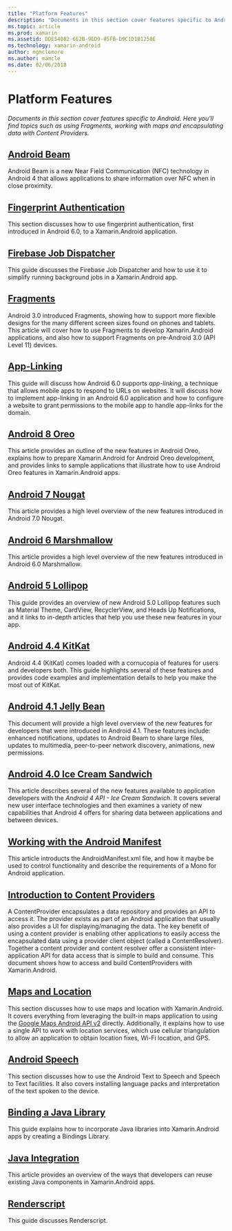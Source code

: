 ```yaml
---
title: "Platform Features"
description: "Documents in this section cover features specific to Android. Here you'll find topics such as using Fragments, working with maps and encapsulating data with Content Providers."
ms.topic: article
ms.prod: xamarin
ms.assetid: DDE54082-6E2B-9ED9-05FB-D9C1D1B1258E
ms.technology: xamarin-android
author: mgmclemore
ms.author: mamcle
ms.date: 02/06/2018
---
```


# Platform Features

_Documents in this section cover features specific to Android. Here you'll find topics such as using Fragments, working with maps and encapsulating data with Content Providers._

## [Android Beam](~/android/platform/android-beam.md)

Android Beam is a new Near Field Communication (NFC) technology in
Android 4 that allows applications to share information over NFC when
in close proximity.

## [Fingerprint Authentication](~/android/platform/fingerprint-authentication/index.md)

This section discusses how to use fingerprint authentication, first
introduced in Android 6.0, to a Xamarin.Android application.


## [Firebase Job Dispatcher](~/android/platform/firebase-job-dispatcher.md)

This guide discusses the Firebase Job Dispatcher and how to use it to
simplify running background jobs in a Xamarin.Android app.



##  [Fragments](~/android/platform/fragments/index.md)

Android 3.0 introduced Fragments, showing how to support more flexible 
designs for the many different screen sizes found on phones and 
tablets. This article will cover how to use Fragments to develop 
Xamarin.Android applications, and also how to support Fragments on 
pre-Android 3.0 (API Level 11) devices. 



## [App-Linking](~/android/platform/app-linking.md)

This guide will discuss how Android 6.0 supports _app-linking_, a
technique that allows mobile apps to respond to URLs on websites. It
will discuss how to implement app-linking in an Android 6.0 application
and how to configure a website to grant permissions to the mobile app
to handle app-links for the domain.



##  [Android 8 Oreo](~/android/platform/oreo.md)

This article provides an outline of the new features in Android Oreo,
explains how to prepare Xamarin.Android for Android Oreo development,
and provides links to sample applications that illustrate how to use
Android Oreo features in Xamarin.Android apps.



##  [Android 7 Nougat](~/android/platform/nougat.md)

This article provides a high level overview of the new features 
introduced in Android 7.0 Nougat.




##  [Android 6 Marshmallow](~/android/platform/marshmallow.md)

This article provides a high level overview of the new features 
introduced in Android 6.0 Marshmallow.




##  [Android 5 Lollipop](~/android/platform/lollipop.md)

This guide provides an overview of new Android 5.0 Lollipop features such as 
Material Theme, CardView, RecyclerView, and Heads Up Notifications, and 
it links to in-depth articles that help you use these new features in 
your app. 



##  [Android 4.4 KitKat](~/android/platform/kitkat.md)

Android 4.4 (KitKat) comes loaded with a cornucopia of features for 
users and developers both. This guide highlights several of these 
features and provides code examples and implementation details to help 
you make the most out of KitKat. 




##  [Android 4.1 Jelly Bean](~/android/platform/jelly-bean.md)

This document will provide a high level overview of the new features 
for developers that were introduced in Android 4.1. These features 
include: enhanced notifications, updates to Android Beam to share large 
files, updates to multimedia, peer-to-peer network discovery, 
animations, new permissions. 



##  [Android 4.0 Ice Cream Sandwich](~/android/platform/ice-cream-sandwich.md)

This article describes several of the new features available to 
application developers with the *Android 4 API - Ice Cream Sandwich*. 
It covers several new user interface technologies and then examines a 
variety of new capabilities that Android 4 offers for sharing data 
between applications and between devices. 


##  [Working with the Android Manifest](android-manifest.md)

This article introducts the AndroidManifest.xml file, and how it maybe
be used to control functionality and describe the requirements of a
Mono for Android application.


##  [Introduction to Content Providers](~/android/platform/content-providers/index.md)

A ContentProvider encapsulates a data repository and provides an API to 
access it. The provider exists as part of an Android application that 
usually also provides a UI for displaying/managing the data. The key 
benefit of using a content provider is enabling other applications to 
easily access the encapsulated data using a provider client object 
(called a ContentResolver). Together a content provider and content 
resolver offer a consistent inter-application API for data access that 
is simple to build and consume. This document shows how to access and 
build ContentProviders with Xamarin.Android. 



##  [Maps and Location](~/android/platform/maps-and-location/index.md)

This section discusses how to use maps and location with 
Xamarin.Android. It covers everything from leveraging the built-in maps 
application to using the 
[Google Maps Android API v2](https://developers.google.com/maps/documentation/android/) 
directly. Additionally, it explains how to use a single API to work 
with location services, which use cellular triangulation to allow an 
application to obtain location fixes, Wi-Fi location, and GPS. 



## [Android Speech](~/android/platform/speech.md)

This section discusses how to use the Android Text to Speech and Speech 
to Text facilities. It also covers installing language packs and 
interpretation of the text spoken to the device. 


##  [Binding a Java Library](binding-java-library/index.md)

This guide explains how to incorporate Java libraries into
Xamarin.Android apps by creating a Bindings Library.

##  [Java Integration](java-integration/index.md)

This article provides an overview of the ways that developers can reuse
existing Java components in Xamarin.Android apps.

##  [Renderscript](renderscript.md)

This guide discusses Renderscript.